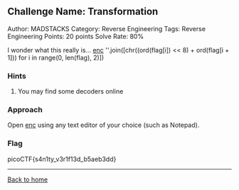 ## Challenge Name: Transformation
Author: MADSTACKS
Category: Reverse Engineering
Tags: Reverse Engineering
Points: 20 points
Solve Rate: 80%

I wonder what this really is... [enc](Transformation_files/enc) 
''.join([chr((ord(flag[i]) << 8) + ord(flag[i + 1])) for i in range(0, len(flag), 2)])

### Hints
1. You may find some decoders online

### Approach
Open [enc](Transformation_files/enc) using any text editor of your choice (such as Notepad).


### Flag
picoCTF{s4n1ty_v3r1f13d_b5aeb3dd}

---
[Back to home](https://github.com/yanganyi/writeup-picogym)